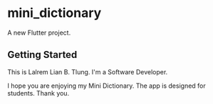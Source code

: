 # mini_dictionary

A new Flutter project.

## Getting Started

This is Lalrem Lian B. Tlung. I'm a Software Developer. 

I hope you are enjoying my Mini Dictionary. The app is designed for students. Thank you.
